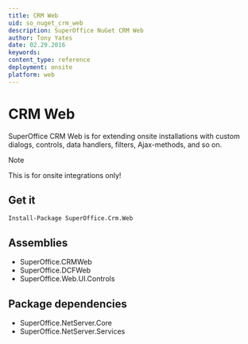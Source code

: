 ```yaml
---
title: CRM Web
uid: so_nuget_crm_web
description: SuperOffice NuGet CRM Web
author: Tony Yates
date: 02.29.2016
keywords:
content_type: reference
deployment: onsite
platform: web
---
```


# CRM Web

SuperOffice CRM Web is for extending onsite installations with custom dialogs, controls, data handlers, filters,
Ajax-methods, and so on.

> [!NOTE]
> This is for onsite integrations only!

## Get it

`Install-Package SuperOffice.Crm.Web`

## Assemblies

* SuperOffice.CRMWeb
* SuperOffice.DCFWeb
* SuperOffice.Web.UI.Controls

## Package dependencies

* SuperOffice.NetServer.Core
* SuperOffice.NetServer.Services
